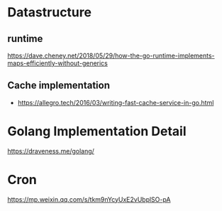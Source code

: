 # Datastructure
## runtime
https://dave.cheney.net/2018/05/29/how-the-go-runtime-implements-maps-efficiently-without-generics

## Cache implementation
- https://allegro.tech/2016/03/writing-fast-cache-service-in-go.html

# Golang Implementation Detail
https://draveness.me/golang/

# Cron
https://mp.weixin.qq.com/s/tkm9nYcyUxE2vUbplSO-pA

